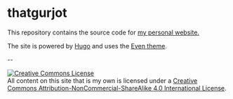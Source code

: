 # thatgurjot
This repository contains the source code for [my personal website.](https://thatgurjot.com)

The site is powered by [Hugo](https://gohugo.io/) and uses the [Even theme](https://github.com/olOwOlo/hugo-theme-even).

--

<a rel="license" href="http://creativecommons.org/licenses/by-nc-sa/4.0/"><img alt="Creative Commons License" style="border-width:0" src="https://i.creativecommons.org/l/by-nc-sa/4.0/88x31.png" /></a><br />All content on this site that is my own is licensed under a <a rel="license" href="http://creativecommons.org/licenses/by-nc-sa/4.0/">Creative Commons Attribution-NonCommercial-ShareAlike 4.0 International License</a>.